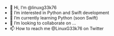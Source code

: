 - 👋 Hi, I’m @linuxg33k76
- 👀 I’m interested in Python and Swift development
- 🌱 I’m currently learning Python (soon Swift)
- 💞️ I’m looking to collaborate on ...
- 📫 How to reach me @LinuxG33k76 on Twitter

<!---
linuxg33k76/linuxg33k76 is a ✨ special ✨ repository because its `README.md` (this file) appears on your GitHub profile.
You can click the Preview link to take a look at your changes.
--->
